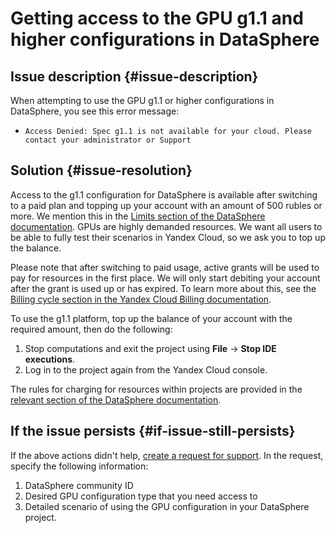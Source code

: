 # Getting access to the GPU g1.1 and higher configurations in DataSphere


## Issue description {#issue-description}

When attempting to use the GPU g1.1 or higher configurations in DataSphere, you see this error message:

* `Access Denied: Spec g1.1 is not available for your cloud. Please contact your administrator or Support`

## Solution {#issue-resolution}

Access to the g1.1 configuration for DataSphere is available after switching to a paid plan and topping up your account with an amount of 500 rubles or more. We mention this in the [Limits section of the DataSphere documentation](../../../datasphere/concepts/limits.md).
GPUs are highly demanded resources. We want all users to be able to fully test their scenarios in Yandex Cloud, so we ask you to top up the balance.

Please note that after switching to paid usage, active grants will be used to pay for resources in the first place. We will only start debiting your account after the grant is used up or has expired. To learn more about this, see the [Billing cycle section in the Yandex Cloud Billing documentation](../../../billing/payment/billing-cycle-individual.md).

To use the g1.1 platform, top up the balance of your account with the required amount, then do the following:

1. Stop computations and exit the project using **File** → **Stop IDE executions**.
2. Log in to the project again from the Yandex Cloud console.

The rules for charging for resources within projects are provided in the [relevant section of the DataSphere documentation](../../../datasphere/pricing.md).

## If the issue persists {#if-issue-still-persists}

If the above actions didn't help, [create a request for support](https://console.cloud.yandex.ru/support?section=contact).
In the request, specify the following information:

1. DataSphere community ID
2. Desired GPU configuration type that you need access to
3. Detailed scenario of using the GPU configuration in your DataSphere project.
